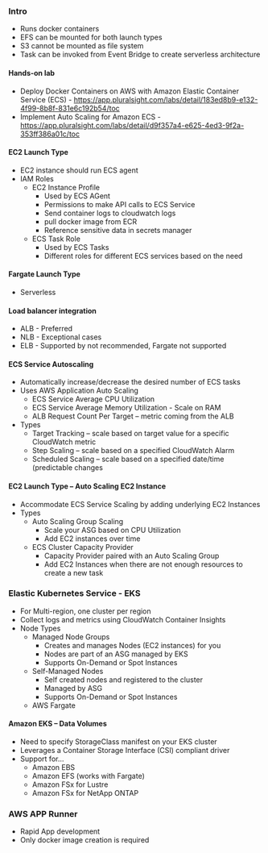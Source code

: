 ### Intro
- Runs docker containers
- EFS can be mounted for both launch types
- S3 cannot be mounted as file system
- Task can be invoked from Event Bridge to create serverless architecture

#### Hands-on lab
- Deploy Docker Containers on AWS with Amazon Elastic Container Service (ECS) - https://app.pluralsight.com/labs/detail/183ed8b9-e132-4f99-8b8f-831e6c192b54/toc
- Implement Auto Scaling for Amazon ECS - https://app.pluralsight.com/labs/detail/d9f357a4-e625-4ed3-9f2a-353ff386a01c/toc

#### EC2 Launch Type
- EC2 instance should run ECS agent
- IAM Roles
  - EC2 Instance Profile
    - Used by ECS AGent
    - Permissions to make API calls to ECS Service
    - Send container logs to cloudwatch logs
    - pull docker image from ECR
    - Reference sensitive data in secrets manager
  - ECS Task Role
    - Used by ECS Tasks
    - Different roles for different ECS services based on the need

#### Fargate Launch Type
- Serverless

#### Load balancer integration
- ALB - Preferred
- NLB - Exceptional cases
- ELB - Supported by not recommended, Fargate not supported

#### ECS Service Autoscaling
- Automatically increase/decrease the desired number of ECS tasks
- Uses AWS Application Auto Scaling
   - ECS Service Average CPU Utilization
   - ECS Service Average Memory Utilization - Scale on RAM
   - ALB Request Count Per Target – metric coming from the ALB 
 - Types
   - Target Tracking – scale based on target value for a specific CloudWatch metric
   - Step Scaling – scale based on a specified CloudWatch Alarm
   - Scheduled Scaling – scale based on a specified date/time (predictable changes


#### EC2 Launch Type – Auto Scaling EC2 Instance
- Accommodate ECS Service Scaling by adding underlying EC2 Instances
- Types
  - Auto Scaling Group Scaling
    - Scale your ASG based on CPU Utilization
    - Add EC2 instances over time
  - ECS Cluster Capacity Provider
    - Capacity Provider paired with an Auto Scaling Group
    - Add EC2 Instances when there are not enough resources to create a new task


### Elastic Kubernetes Service - EKS
- For Multi-region, one cluster per region
- Collect logs and metrics using CloudWatch Container Insights
- Node Types
  - Managed Node Groups
    - Creates and manages Nodes (EC2 instances) for you
    - Nodes are part of an ASG managed by EKS
    - Supports On-Demand or Spot Instances
  - Self-Managed Nodes
    - Self created nodes and registered to the cluster
    -  Managed by ASG
    - Supports On-Demand or Spot Instances
  - AWS Fargate 

#### Amazon EKS – Data Volumes
- Need to specify StorageClass manifest on your EKS cluster
- Leverages a Container Storage Interface (CSI) compliant driver
- Support for…
  - Amazon EBS
  - Amazon EFS (works with Fargate)
  - Amazon FSx for Lustre
  - Amazon FSx for NetApp ONTAP

### AWS APP Runner
- Rapid App development
- Only docker image creation is required
